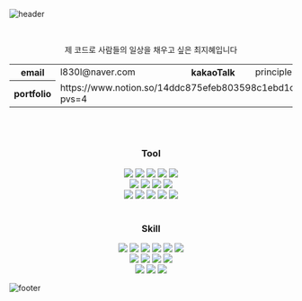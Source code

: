  
![header](https://capsule-render.vercel.app/api?type=venom&height=200&text=%20지혜's%20github&fontSize=70&color=20:003741,80:C8B69D,100:400000&stroke=29715E)

<br>
<div align="center">
  
제 코드로 사람들의 일상을 채우고 싶은 최지혜입니다 
<table>
  <tr>
    <th>email</th>
    <td>l830l@naver.com</td>
    <th>kakaoTalk</th>
    <td>principle950</td>
  </tr>
  <tr>
   <th>portfolio</th>
    <td colspan="3">https://www.notion.so/14ddc875efeb803598c1ebd1c36c5f6a?pvs=4</td>
  </tr>
</table>
<br>

<br>

### Tool
<span>
  <img src="https://img.shields.io/badge/Adobe-FF0000?style=flat&logo=adobe&logoColor=FFFFFF"/>
</span>
<span>
  <img src="https://img.shields.io/badge/Adobe Photoshop-182B8B?style=flat&logo=adobephotoshop&logoColor=FFFFFF"/></span>
<span>
  <img src="https://img.shields.io/badge/Adobe Illustrator-DD8100?style=flat&logo=adobeillustrator&logoColor=FFFFFF"/>
</span>
<span>
  <img src="https://img.shields.io/badge/Adobe XD-CE00AF?style=flat&logo=adobexd&logoColor=FFFFFF"/>
</span>
<span>
  <img src="https://img.shields.io/badge/Figma-F24E1E?style=flat&logo=figma&logoColor=FFFFFF"/>
</span>
<br>
<span>
  <img src="https://img.shields.io/badge/Git-F05032?style=flat&logo=git&logoColor=FFFFFF"/>
</span>
<span>
  <img src="https://img.shields.io/badge/GitHub-181717?style=flat&logo=github&logoColor=FFFFFF"/>
</span>
<span>
  <img src="https://img.shields.io/badge/GNU Bash-4EAA25?style=flat&logo=gnubash&logoColor=FFFFFF"/>
</span>
<span>
  <img src="https://img.shields.io/badge/Git Extension-212121?style=flat&logo=gitextensions&logoColor=FFFFFF"/>
</span>
<br>
<span>
  <img src="https://img.shields.io/badge/Visual Studio-5C2D91?style=flat&logo=visualstudio&logoColor=FFFFFF"/>
</span>
<span>
  <img src="https://img.shields.io/badge/Visual Studio Code-007ACC?style=flat&logo=visualstudiocode&logoColor=FFFFFF"/>
</span>
<span>
  <img src="https://img.shields.io/badge/Eclipse IDE-2C2255?style=flat&logo=eclipseide&logoColor=FFFFFF"/>
</span>
<span>
  <img src="https://img.shields.io/badge/Spring-6DB33F?style=flat&logo=spring&logoColor=FFFFFF"/>
</span>
<span>
  <img src="https://img.shields.io/badge/IntelliJ IDEA-000000?style=flat&logo=intellijidea&logoColor=FFFFFF"/>
</span>
<br>

<br>

### Skill
<span>
  <img src="https://img.shields.io/badge/Html5-E34F26?style=flat&logo=html5&logoColor=FFFFFF"/>
</span>
<span>
  <img src="https://img.shields.io/badge/CSS-1572B6?style=flat&logo=css3&logoColor=FFFFFF"/>
</span>
<span>
  <img src="https://img.shields.io/badge/Java Script-BF8B41?style=flat&logo=javascript&logoColor=FFFFFF"/>
</span>
<span>
  <img src="https://img.shields.io/badge/React-00ABDA?style=flat&logo=react&logoColor=FFFFFF"/>
</span>
<span>
  <img src="https://img.shields.io/badge/JSP-003741?style=flat&logo=jsp&logoColor=FFFFFF"/>
</span>
<span>
  <img src="https://img.shields.io/badge/Thymeleaf-005F0F?style=flat&logo=thymeleaf&logoColor=FFFFFF"/>
</span>
<br>

<span>
  <img src="https://img.shields.io/badge/mySql-4479A1?style=flat&logo=mysql&logoColor=FFFFFF"/>
</span>
<span>
  <img src="https://img.shields.io/badge/Oracle-F80000?style=flat&logo=oracle&logoColor=FFFFFF"/>
</span>
<span>
  <img src="https://img.shields.io/badge/mybatis-003741?style=flat&logo=mybatis&logoColor=FFFFFF"/>
</span>
<span>
  <img src="https://img.shields.io/badge/JPA-003741?style=flat&logo=jpa&logoColor=FFFFFF"/>
</span>
<br>

<span>
  <img src="https://img.shields.io/badge/JAVA-003741?style=flat&logo=java&logoColor=FFFFFF"/>
</span>
<span>
  <img src="https://img.shields.io/badge/Spring Boot-6DB33F?style=flat&logo=springboot&logoColor=FFFFFF"/>
</span>
<span>
  <img src="https://img.shields.io/badge/Gradle-02303A?style=flat&logo=gradle&logoColor=FFFFFF"/>
</span>

</div>

![footer](https://capsule-render.vercel.app/api?section=footer&reversal=true&type=waving&height=200&text=%20Thank%20you&fontSize=36&color=20:003741,80:C8B69D,100:400000&stroke=29715E&animation=fadeIn&fontAlignY=70)

